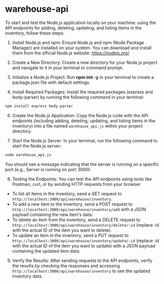 # warehouse-api

To start and test the Node.js application locally on your machine: using the API endpoints for adding, deleting, updating, and listing items in the inventory, follow these steps:

1. Install Node.js and npm:
Ensure Node.js and npm (Node Package Manager) are installed on your system. You can download and install them from the official Node.js website: https://nodejs.org/

3. Create a New Directory:
Create a new directory for your Node.js project and navigate to it in your terminal or command prompt.

4. Initialize a Node.js Project:
Run **npm init -y** in your terminal to create a package.json file with default settings.

5. Install Required Packages:
Install the required packages (express and body-parser) by running the following command in your terminal:

```bash
npm install express body-parser
```

6. Create the Node.js Application:
Copy the Node.js code with the API endpoints (including adding, deleting, updating, and listing items in the inventory) into a file named `warehouse_api.js` within your project directory.

7. Start the Node.js Server:
In your terminal, run the following command to start the Node.js server:

```bash
node warehouse_api.js
```

You should see a message indicating that the server is running on a specific port (e.g., Server is running on port 3000).

8. Testing the Endpoints:
You can test the API endpoints using tools like Postman, curl, or by sending HTTP requests from your browser.
- To list all items in the inventory, send a GET request to `http://localhost:3000/api/warehouse/inventory`.
- To add a new item to the inventory, send a POST request to `http://localhost:3000/api/warehouse/inventory/add` with a JSON payload containing the new item's data.
- To delete an item from the inventory, send a DELETE request to `http://localhost:3000/api/warehouse/inventory/delete/:id` (replace :id with the actual ID of the item you want to delete).
- To update an item in the inventory, send a PUT request to `http://localhost:3000/api/warehouse/inventory/update/:id` (replace :id with the actual ID of the item you want to update) with a JSON payload containing the updated item data.

9. Verify the Results:
After sending requests to the API endpoints, verify the results by checking the responses and accessing `http://localhost:3000/api/warehouse/inventory` to see the updated inventory data.
